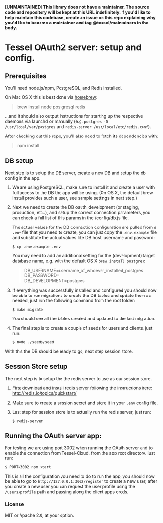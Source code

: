 **[UNMAINTAINED] This library does not have a maintainer. The source code and repository will be kept at this URL indefinitely. If you'd like to help maintain this codebase, create an issue on this repo explaining why you'd like to become a maintainer and tag @tessel/maintainers in the body.**

# Tessel OAuth2 server: setup and config.

## Prerequisites

You'll need node.js/npm, PostgreSQL, and Redis installed.

On Mac OS X this is best done via [homebrew](http://brew.sh/):

> brew install node postgresql redis

…and it should also output instructions for starting up the respective daemons via launchd or manually (e.g. `postgres -D /usr/local/var/postgres` and `redis-server /usr/local/etc/redis.conf`).

After checking out this repo, you'll also need to fetch its dependencies with:

> npm install


## DB setup

Next step is to setup the DB server, create a new DB and setup the db
config in the app.

1. We are using PostgreSQL, make sure to install it and create a
   user with full access to the DB the app will be using. (On OS X, the default brew install provides such a user, see sample settings in next step.)

2. Next we need to create the DB oauth_development (or staging,
   production, etc..), and setup the correct connection parameters, you
   can check a full list of this params in the /config/db.js file.

   The actual values for the DB connection configuration
   are pulled from a `.env` file that you need to create, you
   can just copy the `.env.example` file and substitute the actual values
   like DB host, username and password:

   ```
   $ cp .env.example .env
   ```
   
   You may need to add an additional setting for the (development) target database name, e.g. with the default OS X `brew install postgres`:
   
   > DB_USERNAME=username_of_whoever_installed_postgres  
   > DB_PASSWORD=  
   > DB_DEVELOPMENT=postgres  
   

3. If everything was successfully installed and configured you should
   now be able to run migrations to create the DB tables and update them
   as needed, just run the following command from the root folder:

   ```
   $ make migrate
   ```

   You should see all the tables created and updated to the last migration.

4. The final step is to create a couple of seeds for users and clients,
   just run:

   ```
   $ node ./seeds/seed
   ```

With this the DB should be ready to go, next step session store.

## Session Store setup

The next step is to setup the the redis server to use as our session
store.

1. First download and install redis server following the instructions
   here: http://redis.io/topics/quickstart/

2. Make sure to create a session secret and store it in  your `.env`
   config file.

3. Last step for session store is to actually run the redis server, just
   run:

   ```
   $ redis-server
   ```

## Running the OAuth server app:

For testing we are using port 3002 when running the OAuth server and to
enable the connection from Tessel-Cloud, from the app root directory, just run:

```
$ PORT=3002 npm start
```

This is all the configuration you need to do to run the app, you should
now be able to go to `http://127.0.0.1:3002/register` to create a new
user, after you create a new user you can request the user profile using
the `/users/profile` path and passing along the client apps creds.

### License

MIT or Apache 2.0, at your option.
